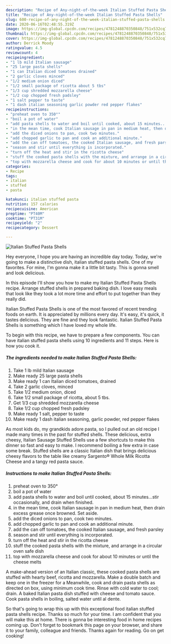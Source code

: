 ```yaml
---
description: "Recipe of Any-night-of-the-week Italian Stuffed Pasta Shells"
title: "Recipe of Any-night-of-the-week Italian Stuffed Pasta Shells"
slug: 600-recipe-of-any-night-of-the-week-italian-stuffed-pasta-shells
date: 2020-06-16T02:48:55.319Z
image: https://img-global.cpcdn.com/recipes/4781248870350848/751x532cq70/italian-stuffed-pasta-shells-recipe-main-photo.jpg
thumbnail: https://img-global.cpcdn.com/recipes/4781248870350848/751x532cq70/italian-stuffed-pasta-shells-recipe-main-photo.jpg
cover: https://img-global.cpcdn.com/recipes/4781248870350848/751x532cq70/italian-stuffed-pasta-shells-recipe-main-photo.jpg
author: Derrick Moody
ratingvalue: 4.5
reviewcount: 4
recipeingredient:
- "1 lb mild Italian sausage"
- "25 large pasta shells"
- "1 can Italian diced tomatoes drained"
- "2 garlic cloves minced"
- "1/2 medium onion diced"
- "1/2 small package of ricotta about 5 tbs"
- "1/3 cup shredded mozzarella cheese"
- "1/2 cup chopped fresh padsley"
- "1 salt pepper to taste"
- "1 dash italian seasoning garlic powder red pepper flakes"
recipeinstructions:
- "preheat oven to 350°"
- "boil a pot of water"
- "add pasta shells to water and boil until cooked, about 15 minutes...stir occasionally, and drain when finished."
- "in the mean time, cook Italian sausage in pan in medium heat, then drain excess grease once browned. Set aside."
- "add the diced onions to pan, cook two minutes."
- "add chopped garlic to pan and cook an additional minute."
- "add the can off tomatoes, the cooked Italian sausage, and fresh parsley"
- "season and stir until everything is incorporated."
- "turn off the heat and stir in the ricotta cheese"
- "stuff the cooked pasta shells with the mixture, and arrange in a circular oven safe dish"
- "top with mozzarella cheese and cook for about 10 minutes or until the cheese melts"
categories:
- Recipe
tags:
- italian
- stuffed
- pasta

katakunci: italian stuffed pasta 
nutrition: 157 calories
recipecuisine: American
preptime: "PT40M"
cooktime: "PT31M"
recipeyield: "2"
recipecategory: Dessert

---
```



![Italian Stuffed Pasta Shells](https://img-global.cpcdn.com/recipes/4781248870350848/751x532cq70/italian-stuffed-pasta-shells-recipe-main-photo.jpg)

Hey everyone, I hope you are having an incredible day today. Today, we're going to make a distinctive dish, italian stuffed pasta shells. One of my favorites. For mine, I'm gonna make it a little bit tasty. This is gonna smell and look delicious.

In this episode I&#39;ll show you how to make my Italian Stuffed Pasta Shells recipe. Arrange stuffed shells in prepared baking dish. I love easy meals that look like they took a lot more time and effort to put together than they really did.

Italian Stuffed Pasta Shells is one of the most favored of recent trending foods on earth. It is appreciated by millions every day. It's easy, it's quick, it tastes delicious. They are fine and they look fantastic. Italian Stuffed Pasta Shells is something which I have loved my whole life.


To begin with this recipe, we have to prepare a few components. You can have italian stuffed pasta shells using 10 ingredients and 11 steps. Here is how you cook it.

<!--inarticleads1-->

##### The ingredients needed to make Italian Stuffed Pasta Shells:

1. Take 1 lb mild Italian sausage
1. Make ready 25 large pasta shells
1. Make ready 1 can Italian diced tomatoes, drained
1. Take 2 garlic cloves, minced
1. Take 1/2 medium onion, diced
1. Take 1/2 small package of ricotta, about 5 tbs.
1. Get 1/3 cup shredded mozzarella cheese
1. Take 1/2 cup chopped fresh padsley
1. Make ready 1 salt, pepper to taste
1. Make ready 1 dash italian seasoning, garlic powder, red pepper flakes


As most kids do, my grandkids adore pasta, so I pulled out an old recipe I made many times in the past for stuffed shells. These delicious, extra cheesy, Italian Sausage Stuffed Shells use a few shortcuts to make this dinner so fast and easy to make. I recommend boiling a few extra in case some break. Stuffed shells are a classic Italian dish that brings delicious cheesy flavors to the table like creamy Sargento® Whole Milk Ricotta Cheese and a tangy red pasta sauce. 

<!--inarticleads2-->

##### Instructions to make Italian Stuffed Pasta Shells:

1. preheat oven to 350°
1. boil a pot of water
1. add pasta shells to water and boil until cooked, about 15 minutes...stir occasionally, and drain when finished.
1. in the mean time, cook Italian sausage in pan in medium heat, then drain excess grease once browned. Set aside.
1. add the diced onions to pan, cook two minutes.
1. add chopped garlic to pan and cook an additional minute.
1. add the can off tomatoes, the cooked Italian sausage, and fresh parsley
1. season and stir until everything is incorporated.
1. turn off the heat and stir in the ricotta cheese
1. stuff the cooked pasta shells with the mixture, and arrange in a circular oven safe dish
1. top with mozzarella cheese and cook for about 10 minutes or until the cheese melts


A make-ahead version of an Italian classic, these cooked pasta shells are stuffed with hearty beef, ricotta and mozzarella. Make a double batch and keep one in the freezer for a Meanwhile, cook and drain pasta shells as directed on box, using minimum cook time. Rinse with cold water to cool; drain. A baked Italian pasta dish stuffed with cheese and tomato sauce. Cook pasta shells in boiling, salted water until al dente. 

So that's going to wrap this up with this exceptional food italian stuffed pasta shells recipe. Thanks so much for your time. I am confident that you will make this at home. There is gonna be interesting food in home recipes coming up. Don't forget to bookmark this page on your browser, and share it to your family, colleague and friends. Thanks again for reading. Go on get cooking!
